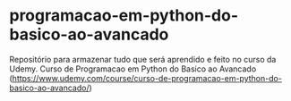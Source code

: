 # programacao-em-python-do-basico-ao-avancado
Repositório para armazenar tudo que será aprendido e feito no curso da Udemy.
Curso de Programacao em Python do Basico ao Avancado
(https://www.udemy.com/course/curso-de-programacao-em-python-do-basico-ao-avancado/)
